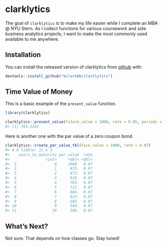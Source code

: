 
<!-- README.md is generated from README.Rmd. Please edit that file -->

# clarklytics

<!-- badges: start -->

<!-- badges: end -->

The goal of `clarklytics` is to make my life easier while I complete an
MBA @ NYU Stern. As I collect functions for various coursework and side
business analytics projects, I want to make the most commonly used
available to me anywhere.

## Installation

You can install the released version of clarklytics from
[github](https://github.com/) with:

``` r
devtools::install_github("bclark86/clarklytics")
```

## Time Value of Money

This is a basic example of the `present_value` function.

``` r
library(clarklytics)

clarklytics::present_value(future_value = 1000, rate = 0.05, periods = 5)
#> [1] 783.5262
```

Here is another one with the par value of a zero coupon bond.

``` r
clarklytics::create_par_value_tbl(face_value = 1000, rate = 0.07)
#> # A tibble: 11 x 3
#>    years_to_maturity par_value  rate
#>                <int>     <dbl> <dbl>
#>  1                 0     1000   0.07
#>  2                 1      935.  0.07
#>  3                 2      873.  0.07
#>  4                 3      816.  0.07
#>  5                 4      763.  0.07
#>  6                 5      713.  0.07
#>  7                 6      666.  0.07
#>  8                 7      623.  0.07
#>  9                 8      582.  0.07
#> 10                 9      544.  0.07
#> 11                10      508.  0.07
```

## What’s Next?

Not sure. That depends on how classes go. Stay tuned\!
